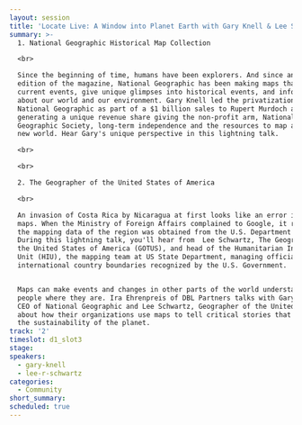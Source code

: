 ```yaml
---
layout: session
title: 'Locate Live: A Window into Planet Earth with Gary Knell & Lee Schwartz'
summary: >-
  1. National Geographic Historical Map Collection  

  <br>

  Since the beginning of time, humans have been explorers. And since an 1889
  edition of the magazine, National Geographic has been making maps that tell of
  current events, give unique glimpses into historical events, and inform us
  about our world and our environment. Gary Knell led the privatization of
  National Geographic as part of a $1 billion sales to Rupert Murdoch at Fox,
  generating a unique revenue share giving the non-profit arm, National
  Geographic Society, long-term independence and the resources to map a whole
  new world. Hear Gary's unique perspective in this lightning talk. 

  <br>

  <br>

  2. The Geographer of the United States of America

  <br>

  An invasion of Costa Rica by Nicaragua at first looks like an error in Google
  maps. When the Ministry of Foreign Affairs complained to Google, it revealed
  the mapping data of the region was obtained from the U.S. Department of State.
  During this lightning talk, you'll hear from  Lee Schwartz, The Geographer of
  the United States of America (GOTUS), and head of the Humanitarian Information
  Unit (HIU), the mapping team at US State Department, managing official
  international country boundaries recognized by the U.S. Government. 


  Maps can make events and changes in other parts of the world understandable to
  people where they are. Ira Ehrenpreis of DBL Partners talks with Gary Knell,
  CEO of National Geographic and Lee Schwartz, Geographer of the United States
  about how their organizations use maps to tell critical stories that affect
  the sustainability of the planet.
track: '2'
timeslot: d1_slot3
stage:
speakers:
  - gary-knell
  - lee-r-schwartz
categories:
  - Community
short_summary: 
scheduled: true
---
```


